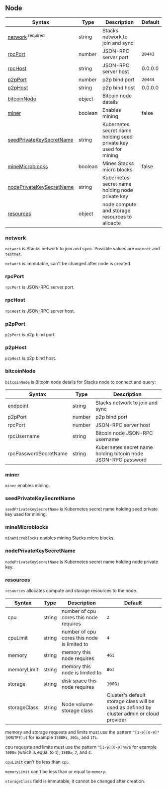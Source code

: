 ## Node

| Syntax                                                | Type    | Description                                                     | Default |
| ----------------------------------------------------- | ------- | --------------------------------------------------------------- | ------- |
| [network](#network) <sup>required</sup>               | string  | Stacks network to join and sync                                 |         |
| [rpcPort](#rpcport)                                   | number  | JSON-RPC server port                                            | `20443` |
| [rpcHost](#rpchost)                                   | string  | JSON-RPC server host                                            | 0.0.0.0 |
| [p2pPort](#p2pport)                                   | number  | p2p bind port                                                   | `20444` |
| [p2pHost](#p2phost)                                   | string  | p2p bind host                                                   | 0.0.0.0 |
| [bitcoinNode](#bitcoinnode)                           | object  | Bitcoin node details                                            |         |
| [miner](#miner)                                       | boolean | Enables mining                                                  | false   |
| [seedPrivateKeySecretName](#seedprivatekeysecretname) | string  | Kubernetes secret name holding seed private key used for mining |         |
| [mineMicroblocks](#minemicroblocks)                   | boolean | Mines Stacks micro blocks                                       | false   |
| [nodePrivateKeySecretName](#nodeprivatekeysecretname) | string  | Kubernetes secret name holding node private key                 |         |
| [resources](#resources)                               | object  | node compute and storage resources to alloacte                  |         |

### network

`network` is Stacks network to join and sync. Possible values are `mainnet` and `testnet`.

`network` is immutable, can't be changed after node is created.

### rpcPort

`rpcPort` is JSON-RPC server port.

### rpcHost

`rpcHost` is JSON-RPC server host.

### p2pPort

`p2pPort` is p2p bind port.

### p2pHost

`p2pHost` is p2p bind host.

### bitcoinNode

`bitcoinNode` is Bitcoin node details for Stacks node to connect and query:

| Syntax                | Type   | Description                                                   |
| --------------------- | ------ | ------------------------------------------------------------- |
| endpoint              | string | Stacks network to join and sync                               |
| p2pPort               | number | p2p bind port                                                 |
| rpcPort               | number | JSON-RPC server host                                          |
| rpcUsername           | string | Bitcoin node JSON-RPC username                                |
| rpcPasswordSecretName | string | Kubernetes secret name holding bitcoin node JSON-RPC password |


### miner

`miner` enables mining.

### seedPrivateKeySecretName

`seedPrivateKeySecretName` is Kubernetes secret name holding seed private key used for mining.

### mineMicroblocks

`mineMicroblocks` enables mining Stacks micro blocks.

### nodePrivateKeySecretName

`nodePrivateKeySecretName` is Kubernetes secret name holding node private key.

### resources

`resources` allocates compute and storage resources to the node.

| Syntax       | Type   | Description                                 | Default                                                                                    |
| ------------ | ------ | ------------------------------------------- | ------------------------------------------------------------------------------------------ |
| cpu          | string | number of cpu cores this node requires      | `2`                                                                                        |
| cpuLimit     | string | number of cpu cores this node is limited to | `4`                                                                                        |
| memory       | string | memory this node requires                   | `4Gi`                                                                                      |
| memoryLimit  | string | memory this node is limited to              | `8Gi`                                                                                      |
| storage      | string | disk space this node requires               | `100Gi`                                                                                    |
| storageClass | string | Node volume storage class                   | Cluster's default storage class will be used as defined by cluster admin or cloud provider |

memory and storage requests and limits must use the pattern `^[1-9][0-9]*[KMGTPE]i$` for example `1500Mi`, `30Gi`, and `1Ti`.

cpu requests and limits must use the pattern `^[1-9][0-9]*m?$` for example `1000m` (which is equal to `1`), `1500m`, `2`, and `4.`

`cpuLimit` can't be less than `cpu`.

`memoryLimit` can't be less than or equal to `memory`.

`storageClass` field is immutable, it cannot be changed after creation.
